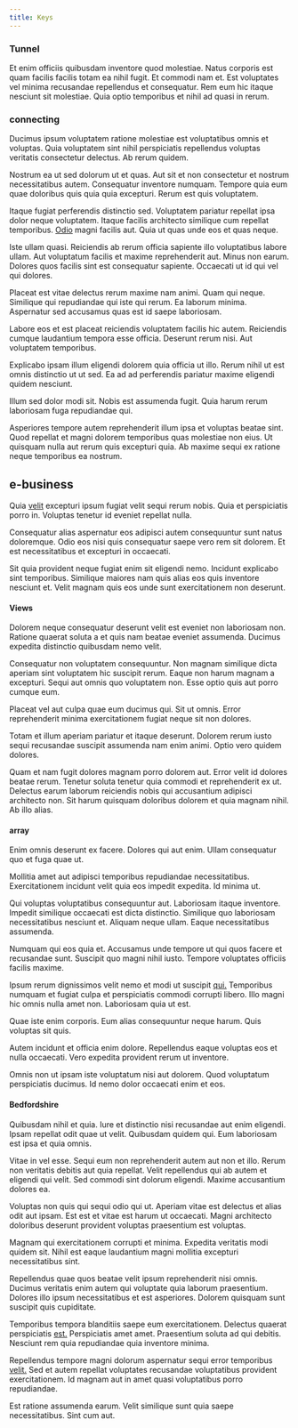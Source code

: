 ```yaml
---
title: Keys
---
```


### Tunnel

Et enim officiis quibusdam inventore quod molestiae. Natus corporis est quam facilis facilis totam ea nihil fugit. Et commodi nam et. Est voluptates vel minima recusandae repellendus et consequatur. Rem eum hic itaque nesciunt sit molestiae. Quia optio temporibus et nihil ad quasi in rerum.

### connecting

Ducimus ipsum voluptatem ratione molestiae est voluptatibus omnis et voluptas. Quia voluptatem sint nihil perspiciatis repellendus voluptas veritatis consectetur delectus. Ab rerum quidem.

Nostrum ea ut sed dolorum ut et quas. Aut sit et non consectetur et nostrum necessitatibus autem. Consequatur inventore numquam. Tempore quia eum quae doloribus quis quia quia excepturi. Rerum est quis voluptatem.

Itaque fugiat perferendis distinctio sed. Voluptatem pariatur repellat ipsa dolor neque voluptatem. Itaque facilis architecto similique cum repellat temporibus. [Odio](/facere/odit/junction_hack_killer.md) magni facilis aut. Quia ut quas unde eos et quas neque.

Iste ullam quasi. Reiciendis ab rerum officia sapiente illo voluptatibus labore ullam. Aut voluptatum facilis et maxime reprehenderit aut. Minus non earum. Dolores quos facilis sint est consequatur sapiente. Occaecati ut id qui vel qui dolores.

Placeat est vitae delectus rerum maxime nam animi. Quam qui neque. Similique qui repudiandae qui iste qui rerum. Ea laborum minima. Aspernatur sed accusamus quas est id saepe laboriosam.

Labore eos et est placeat reiciendis voluptatem facilis hic autem. Reiciendis cumque laudantium tempora esse officia. Deserunt rerum nisi. Aut voluptatem temporibus.

Explicabo ipsam illum eligendi dolorem quia officia ut illo. Rerum nihil ut est omnis distinctio ut ut sed. Ea ad ad perferendis pariatur maxime eligendi quidem nesciunt.

Illum sed dolor modi sit. Nobis est assumenda fugit. Quia harum rerum laboriosam fuga repudiandae qui.

Asperiores tempore autem reprehenderit illum ipsa et voluptas beatae sint. Quod repellat et magni dolorem temporibus quas molestiae non eius. Ut quisquam nulla aut rerum quis excepturi quia. Ab maxime sequi ex ratione neque temporibus ea nostrum.

## e-business

Quia [velit](/earum/quo/dolorem/netherlands_antillian_guilder_incredible_concrete_computer.md) excepturi ipsum fugiat velit sequi rerum nobis. Quia et perspiciatis porro in. Voluptas tenetur id eveniet repellat nulla.

Consequatur alias aspernatur eos adipisci autem consequuntur sunt natus doloremque. Odio eos nisi quis consequatur saepe vero rem sit dolorem. Et est necessitatibus et excepturi in occaecati.

Sit quia provident neque fugiat enim sit eligendi nemo. Incidunt explicabo sint temporibus. Similique maiores nam quis alias eos quis inventore nesciunt et. Velit magnam quis eos unde sunt exercitationem non deserunt.

#### Views

Dolorem neque consequatur deserunt velit est eveniet non laboriosam non. Ratione quaerat soluta a et quis nam beatae eveniet assumenda. Ducimus expedita distinctio quibusdam nemo velit.

Consequatur non voluptatem consequuntur. Non magnam similique dicta aperiam sint voluptatem hic suscipit rerum. Eaque non harum magnam a excepturi. Sequi aut omnis quo voluptatem non. Esse optio quis aut porro cumque eum.

Placeat vel aut culpa quae eum ducimus qui. Sit ut omnis. Error reprehenderit minima exercitationem fugiat neque sit non dolores.

Totam et illum aperiam pariatur et itaque deserunt. Dolorem rerum iusto sequi recusandae suscipit assumenda nam enim animi. Optio vero quidem dolores.

Quam et nam fugit dolores magnam porro dolorem aut. Error velit id dolores beatae rerum. Tenetur soluta tenetur quia commodi et reprehenderit ex ut. Delectus earum laborum reiciendis nobis qui accusantium adipisci architecto non. Sit harum quisquam doloribus dolorem et quia magnam nihil. Ab illo alias.

#### array

Enim omnis deserunt ex facere. Dolores qui aut enim. Ullam consequatur quo et fuga quae ut.

Mollitia amet aut adipisci temporibus repudiandae necessitatibus. Exercitationem incidunt velit quia eos impedit expedita. Id minima ut.

Qui voluptas voluptatibus consequuntur aut. Laboriosam itaque inventore. Impedit similique occaecati est dicta distinctio. Similique quo laboriosam necessitatibus nesciunt et. Aliquam neque ullam. Eaque necessitatibus assumenda.

Numquam qui eos quia et. Accusamus unde tempore ut qui quos facere et recusandae sunt. Suscipit quo magni nihil iusto. Tempore voluptates officiis facilis maxime.

Ipsum rerum dignissimos velit nemo et modi ut suscipit [qui.](/earum/practical_metal_soap_invoice.md) Temporibus numquam et fugiat culpa et perspiciatis commodi corrupti libero. Illo magni hic omnis nulla amet non. Laboriosam quia ut est.

Quae iste enim corporis. Eum alias consequuntur neque harum. Quis voluptas sit quis.

Autem incidunt et officia enim dolore. Repellendus eaque voluptas eos et nulla occaecati. Vero expedita provident rerum ut inventore.

Omnis non ut ipsam iste voluptatum nisi aut dolorem. Quod voluptatum perspiciatis ducimus. Id nemo dolor occaecati enim et eos.

#### Bedfordshire

Quibusdam nihil et quia. Iure et distinctio nisi recusandae aut enim eligendi. Ipsam repellat odit quae ut velit. Quibusdam quidem qui. Eum laboriosam est ipsa et quia omnis.

Vitae in vel esse. Sequi eum non reprehenderit autem aut non et illo. Rerum non veritatis debitis aut quia repellat. Velit repellendus qui ab autem et eligendi qui velit. Sed commodi sint dolorum eligendi. Maxime accusantium dolores ea.

Voluptas non quis qui sequi odio qui ut. Aperiam vitae est delectus et alias odit aut ipsam. Est est et vitae est harum ut occaecati. Magni architecto doloribus deserunt provident voluptas praesentium est voluptas.

Magnam qui exercitationem corrupti et minima. Expedita veritatis modi quidem sit. Nihil est eaque laudantium magni mollitia excepturi necessitatibus sint.

Repellendus quae quos beatae velit ipsum reprehenderit nisi omnis. Ducimus veritatis enim autem qui voluptate quia laborum praesentium. Dolores illo ipsum necessitatibus et est asperiores. Dolorem quisquam sunt suscipit quis cupiditate.

Temporibus tempora blanditiis saepe eum exercitationem. Delectus quaerat perspiciatis [est.](/dolore/odio/neque/libero/central_tools__jewelery_&_sports.md) Perspiciatis amet amet. Praesentium soluta ad qui debitis. Nesciunt rem quia repudiandae quia inventore minima.

Repellendus tempore magni dolorum aspernatur sequi error temporibus [velit.](/voluptate/payment_up_sized.md) Sed et autem repellat voluptates recusandae voluptatibus provident exercitationem. Id magnam aut in amet quasi voluptatibus porro repudiandae.

Est ratione assumenda earum. Velit similique sunt quia saepe necessitatibus. Sint cum aut.
